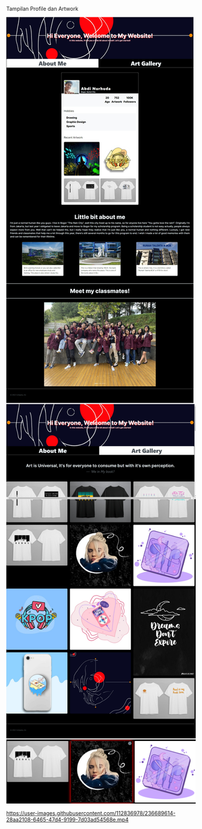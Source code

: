 


Tampilan Profile dan Artwork

![Gambar 1](https://github.com/alexisabdi05/session3/blob/master/Web%20capture_2-4-2023_193618_127.0.0.1.jpeg)
![Gambar 2](https://github.com/alexisabdi05/session3/blob/master/Web%20capture_2-4-2023_42551_127.0.0.1.jpeg)
![Gambar 3](https://github.com/alexisabdi05/session3/blob/master/Screenshot%202023-04-02%20042646.png)



https://user-images.githubusercontent.com/112836978/236689614-28aa2108-6465-47d4-9199-7d03ad54568e.mp4

